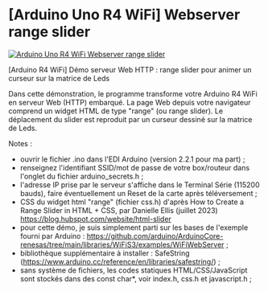 # [Arduino Uno R4 WiFi] Webserver range slider

[![Arduino Uno R4 WiFi Webserver range slider](https://img.youtube.com/vi/NDlexsN1Tzc/0.jpg)](https://www.youtube.com/watch?v=NDlexsN1Tzc)

[Arduino R4 WiFi] Démo serveur Web HTTP : range slider pour animer un curseur sur la matrice de Leds 

Dans cette démonstration, le programme transforme votre Arduino R4 WiFi en serveur Web (HTTP) embarqué.
La page Web depuis votre navigateur comprend un widget HTML de type "range" (ou range slider). Le déplacement du slider est reproduit par un curseur dessiné sur la matrice de Leds.

Notes :
- ouvrir le fichier .ino dans l'EDI Arduino (version 2.2.1 pour ma part) ;
- renseignez l'identifiant SSID/mot de passe de votre box/routeur dans l'onglet du fichier arduino_secrets.h ;
- l'adresse IP prise par le serveur s'affiche dans le Terminal Série (115200 bauds), faire éventuellement un Reset de la carte après téléversement ;
- CSS du widget html "range" (fichier css.h) d'après How to Create a Range Slider in HTML + CSS, par Danielle Ellis (juillet 2023)
https://blog.hubspot.com/website/html-slider
- pour cette démo, je suis simplement parti sur les bases de l'exemple fourni par Arduino : https://github.com/arduino/ArduinoCore-renesas/tree/main/libraries/WiFiS3/examples/WiFiWebServer ;
- bibliothèque supplémentaire à installer : SafeString (https://www.arduino.cc/reference/en/libraries/safestring/) ;
- sans système de fichiers, les codes statiques HTML/CSS/JavaScript sont stockés dans des const char*, voir index.h, css.h et javascript.h ;
